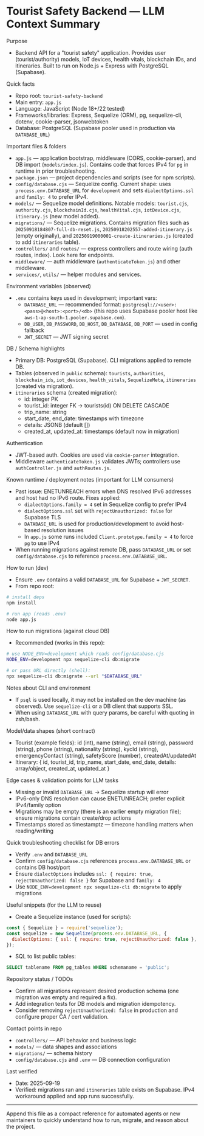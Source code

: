 # Tourist Safety Backend — LLM Context Summary

Purpose
- Backend API for a "tourist safety" application. Provides user (tourist/authority) models, IoT devices, health vitals, blockchain IDs, and itineraries. Built to run on Node.js + Express with PostgreSQL (Supabase).

Quick facts
- Repo root: `tourist-safety-backend`
- Main entry: `app.js`
- Language: JavaScript (Node 18+/22 tested)
- Frameworks/libraries: Express, Sequelize (ORM), pg, sequelize-cli, dotenv, cookie-parser, jsonwebtoken
- Database: PostgreSQL (Supabase pooler used in production via `DATABASE_URL`)

Important files & folders
- `app.js` — application bootstrap, middleware (CORS, cookie-parser), and DB import (`models/index.js`). Contains code that forces IPv4 for `pg` in runtime in prior troubleshooting.
- `package.json` — project dependencies and scripts (see for npm scripts).
- `config/database.cjs` — Sequelize config. Current shape: uses `process.env.DATABASE_URL` for `development` and sets `dialectOptions.ssl` and `family: 4` to prefer IPv4.
- `models/` — Sequelize model definitions. Notable models: `tourist.cjs`, `authority.cjs`, `blockchainId.cjs`, `healthVital.cjs`, `iotDevice.cjs`, `itinerary.js` (new model added).
- `migrations/` — Sequelize migrations. Contains migration files such as `20250918184807-full-db-reset.js`, `20250918202557-added-itinerary.js` (empty originally), and `20250919000001-create-itineraries.js` (created to add `itineraries` table).
- `controllers/` and `routes/` — express controllers and route wiring (auth routes, index). Look here for endpoints.
- `middleware/` — auth middleware (`authenticateToken.js`) and other middleware.
- `services/`, `utils/` — helper modules and services.

Environment variables (observed)
- `.env` contains keys used in development; important vars:
  - `DATABASE_URL` — recommended format: `postgresql://<user>:<pass>@<host>:<port>/<db>` (this repo uses Supabase pooler host like `aws-1-ap-south-1.pooler.supabase.com`).
  - `DB_USER`, `DB_PASSWORD`, `DB_HOST`, `DB_DATABASE`, `DB_PORT` — used in config fallback
  - `JWT_SECRET` — JWT signing secret

DB / Schema highlights
- Primary DB: PostgreSQL (Supabase). CLI migrations applied to remote DB.
- Tables (observed in `public` schema): `tourists`, `authorities`, `blockchain_ids`, `iot_devices`, `health_vitals`, `SequelizeMeta`, `itineraries` (created via migration).
- `itineraries` schema (created migration):
  - id: integer PK
  - tourist_id: integer FK -> tourists(id) ON DELETE CASCADE
  - trip_name: string
  - start_date, end_date: timestamps with timezone
  - details: JSONB (default [])
  - created_at, updated_at: timestamps (default now in migration)

Authentication
- JWT-based auth. Cookies are used via `cookie-parser` integration.
- Middleware `authenticateToken.js` validates JWTs; controllers use `authController.js` and `authRoutes.js`.

Known runtime / deployment notes (important for LLM consumers)
- Past issue: ENETUNREACH errors when DNS resolved IPv6 addresses and host had no IPv6 route. Fixes applied:
  - `dialectOptions.family = 4` set in Sequelize config to prefer IPv4
  - `dialectOptions.ssl` set with `rejectUnauthorized: false` for Supabase TLS
  - `DATABASE_URL` is used for production/development to avoid host-based resolution issues
  - In `app.js` some runs included `Client.prototype.family = 4` to force `pg` to use IPv4
- When running migrations against remote DB, pass `DATABASE_URL` or set `config/database.cjs` to reference `process.env.DATABASE_URL`.

How to run (dev)
- Ensure `.env` contains a valid `DATABASE_URL` for Supabase + `JWT_SECRET`.
- From repo root:

```bash
# install deps
npm install

# run app (reads .env)
node app.js
```

How to run migrations (against cloud DB)
- Recommended (works in this repo):

```bash
# use NODE_ENV=development which reads config/database.cjs
NODE_ENV=development npx sequelize-cli db:migrate

# or pass URL directly (shell):
npx sequelize-cli db:migrate --url "$DATABASE_URL"
```

Notes about CLI and environment
- If `psql` is used locally, it may not be installed on the dev machine (as observed). Use `sequelize-cli` or a DB client that supports SSL.
- When using `DATABASE_URL` with query params, be careful with quoting in zsh/bash.

Model/data shapes (short contract)
- Tourist (example fields): id (int), name (string), email (string), password (string), phone (string), nationality (string), kycId (string), emergencyContact (string), safetyScore (number), createdAt/updatedAt
- Itinerary: { id, tourist_id, trip_name, start_date, end_date, details: array/object, created_at, updated_at }

Edge cases & validation points for LLM tasks
- Missing or invalid `DATABASE_URL` -> Sequelize startup will error
- IPv6-only DNS resolution can cause ENETUNREACH; prefer explicit IPv4/family option
- Migrations may be empty (there is an earlier empty migration file); ensure migrations contain create/drop actions
- Timestamps stored as timestamptz — timezone handling matters when reading/writing

Quick troubleshooting checklist for DB errors
- Verify `.env` and `DATABASE_URL`
- Confirm `config/database.cjs` references `process.env.DATABASE_URL` or contains DB host/port
- Ensure `dialectOptions` includes `ssl: { require: true, rejectUnauthorized: false }` for Supabase and `family: 4`
- Use `NODE_ENV=development npx sequelize-cli db:migrate` to apply migrations

Useful snippets (for the LLM to reuse)
- Create a Sequelize instance (used for scripts):
```js
const { Sequelize } = require('sequelize');
const sequelize = new Sequelize(process.env.DATABASE_URL, {
  dialectOptions: { ssl: { require: true, rejectUnauthorized: false }, family: 4 }
});
```

- SQL to list public tables:
```sql
SELECT tablename FROM pg_tables WHERE schemaname = 'public';
```

Repository status / TODOs
- Confirm all migrations represent desired production schema (one migration was empty and required a fix).
- Add integration tests for DB models and migration idempotency.
- Consider removing `rejectUnauthorized: false` in production and configure proper CA / cert validation.

Contact points in repo
- `controllers/` — API behavior and business logic
- `models/` — data shapes and associations
- `migrations/` — schema history
- `config/database.cjs` and `.env` — DB connection configuration

Last verified
- Date: 2025-09-19
- Verified: migrations ran and `itineraries` table exists on Supabase. IPv4 workaround applied and app runs successfully.


---
Append this file as a compact reference for automated agents or new maintainers to quickly understand how to run, migrate, and reason about the project.
